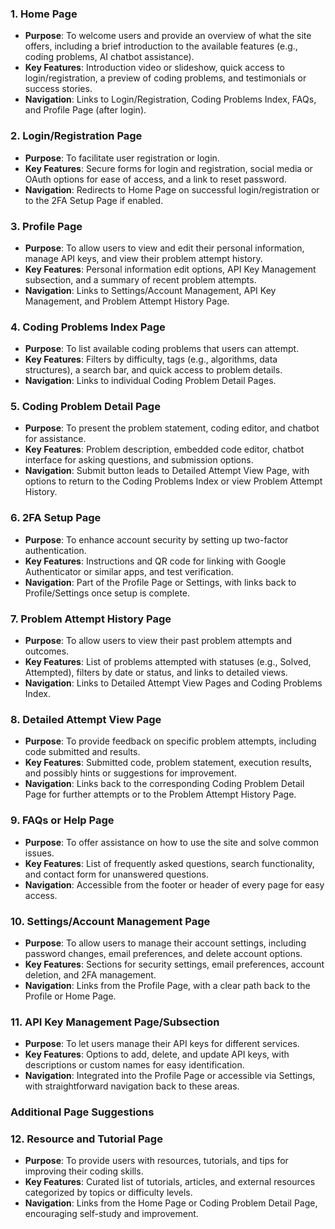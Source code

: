 ### 1. **Home Page**
   - **Purpose**: To welcome users and provide an overview of what the site offers, including a brief introduction to the available features (e.g., coding problems, AI chatbot assistance).
   - **Key Features**: Introduction video or slideshow, quick access to login/registration, a preview of coding problems, and testimonials or success stories.
   - **Navigation**: Links to Login/Registration, Coding Problems Index, FAQs, and Profile Page (after login).

### 2. **Login/Registration Page**
   - **Purpose**: To facilitate user registration or login.
   - **Key Features**: Secure forms for login and registration, social media or OAuth options for ease of access, and a link to reset password.
   - **Navigation**: Redirects to Home Page on successful login/registration or to the 2FA Setup Page if enabled.

### 3. **Profile Page**
   - **Purpose**: To allow users to view and edit their personal information, manage API keys, and view their problem attempt history.
   - **Key Features**: Personal information edit options, API Key Management subsection, and a summary of recent problem attempts.
   - **Navigation**: Links to Settings/Account Management, API Key Management, and Problem Attempt History Page.

### 4. **Coding Problems Index Page**
   - **Purpose**: To list available coding problems that users can attempt.
   - **Key Features**: Filters by difficulty, tags (e.g., algorithms, data structures), a search bar, and quick access to problem details.
   - **Navigation**: Links to individual Coding Problem Detail Pages.

### 5. **Coding Problem Detail Page**
   - **Purpose**: To present the problem statement, coding editor, and chatbot for assistance.
   - **Key Features**: Problem description, embedded code editor, chatbot interface for asking questions, and submission options.
   - **Navigation**: Submit button leads to Detailed Attempt View Page, with options to return to the Coding Problems Index or view Problem Attempt History.

### 6. **2FA Setup Page**
   - **Purpose**: To enhance account security by setting up two-factor authentication.
   - **Key Features**: Instructions and QR code for linking with Google Authenticator or similar apps, and test verification.
   - **Navigation**: Part of the Profile Page or Settings, with links back to Profile/Settings once setup is complete.

### 7. **Problem Attempt History Page**
   - **Purpose**: To allow users to view their past problem attempts and outcomes.
   - **Key Features**: List of problems attempted with statuses (e.g., Solved, Attempted), filters by date or status, and links to detailed views.
   - **Navigation**: Links to Detailed Attempt View Pages and Coding Problems Index.

### 8. **Detailed Attempt View Page**
   - **Purpose**: To provide feedback on specific problem attempts, including code submitted and results.
   - **Key Features**: Submitted code, problem statement, execution results, and possibly hints or suggestions for improvement.
   - **Navigation**: Links back to the corresponding Coding Problem Detail Page for further attempts or to the Problem Attempt History Page.

### 9. **FAQs or Help Page**
   - **Purpose**: To offer assistance on how to use the site and solve common issues.
   - **Key Features**: List of frequently asked questions, search functionality, and contact form for unanswered questions.
   - **Navigation**: Accessible from the footer or header of every page for easy access.

### 10. **Settings/Account Management Page**
   - **Purpose**: To allow users to manage their account settings, including password changes, email preferences, and delete account options.
   - **Key Features**: Sections for security settings, email preferences, account deletion, and 2FA management.
   - **Navigation**: Links from the Profile Page, with a clear path back to the Profile or Home Page.

### 11. **API Key Management Page/Subsection**
   - **Purpose**: To let users manage their API keys for different services.
   - **Key Features**: Options to add, delete, and update API keys, with descriptions or custom names for easy identification.
   - **Navigation**: Integrated into the Profile Page or accessible via Settings, with straightforward navigation back to these areas.

### Additional Page Suggestions
### 12. **Resource and Tutorial Page**
   - **Purpose**: To provide users with resources, tutorials, and tips for improving their coding skills.
   - **Key Features**: Curated list of tutorials, articles, and external resources categorized by topics or difficulty levels.
   - **Navigation**: Links from the Home Page or Coding Problem Detail Page, encouraging self-study and improvement.
